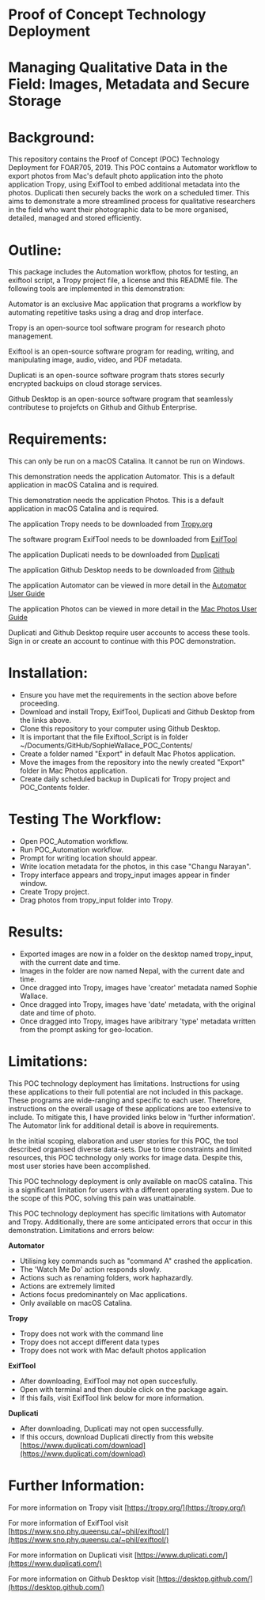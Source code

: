 # Proof of Concept Technology Deployment
# Managing Qualitative Data in the Field: Images, Metadata and Secure Storage


# Background:


This repository contains the Proof of Concept (POC) Technology Deployment for FOAR705, 2019. This POC contains a Automator workflow to export photos from Mac's default photo application into the photo application Tropy, using ExifTool to embed additional metadata into the photos. Duplicati then securely backs the work on a scheduled timer. This aims to demonstrate a more streamlined process for qualitative researchers in the field who want their photographic data to be more organised, detailed, managed and stored efficiently. 

# Outline:


This package includes the Automation workflow, photos for testing, an exiftool script, a Tropy project file, a license and this README file. The following tools are implemented in this demonstration:

Automator is an exclusive Mac application that programs a workflow by automating repetitive tasks using a drag and drop interface.

Tropy is an open-source tool software program for research photo management.

Exiftool is an open-source software program for reading, writing, and manipulating image, audio, video, and PDF metadata.

Duplicati is an open-source software program thats stores securly encrypted backuips on cloud storage services.

Github Desktop is an open-source software program that seamlessly contributese to projefcts on Github and Github Enterprise. 

# Requirements:
This can only be run on a macOS Catalina. It cannot be run on Windows.

This demonstration needs the application Automator. This is a default application in macOS Catalina and is required.

This demonstration needs the application Photos. This is a default application in macOS Catalina and is required.

The application Tropy needs to be downloaded from [Tropy.org](https://tropy.org/download/mac)

The software program ExifTool needs to be downloaded from [ExifTool](https://www.sno.phy.queensu.ca/~phil/exiftool/ExifTool-11.75.dmg)

The application Duplicati needs to be downloaded from [Duplicati](https://updates.duplicati.com/beta/duplicati-2.0.4.23_beta_2019-07-14.dmg)

The application Github Desktop needs to be downloaded from [Github](https://central.github.com/deployments/desktop/desktop/latest/darwin)

The application Automator can be viewed in more detail in the [Automator User Guide](https://support.apple.com/en-au/guide/automator/welcome/mac)

The application Photos can be viewed in more detail in the [Mac Photos User Guide](https://support.apple.com/en-au/HT206186)

Duplicati and Github Desktop require user accounts to access these tools. Sign in or create an account to continue with this POC demonstration. 

# Installation:


* Ensure you have met the requirements in the section above before proceeding.
* Download and install Tropy, ExifTool, Duplicati and Github Desktop from the links above.
* Clone this repository to your computer using Github Desktop. 
* It is important that the file Exiftool_Script is in folder ~/Documents/GitHub/SophieWallace_POC_Contents/
* Create a folder named "Export" in default Mac Photos application.
* Move the images from the repository into the newly created "Export" folder in Mac Photos application.
* Create daily scheduled backup in Duplicati for Tropy project and POC_Contents folder.


# Testing The Workflow:


* Open POC_Automation workflow.
* Run POC_Automation workflow.
* Prompt for writing location should appear.
* Write location metadata for the photos, in this case "Changu Narayan".
* Tropy interface appears and tropy_input images appear in finder window.
* Create Tropy project.
* Drag photos from tropy_input folder into Tropy.


# Results:


* Exported images are now in a folder on the desktop named tropy_input, with the current date and time.
* Images in the folder are now named Nepal, with the current date and time.
* Once dragged into Tropy, images have 'creator' metadata named Sophie Wallace.
* Once dragged into Tropy, images have 'date' metadata, with the original date and time of photo.
* Once dragged into Tropy, images have aribitrary 'type' metadata written from the prompt asking for geo-location.




# Limitations:

This POC technology deployment has limitations. Instructions for using these applications to their full potential are not included in this package. These programs are wide-ranging and specific to each user. Therefore, instructions on the overall usage of these applications are too extensive to include. To mitigate this, I have provided links below in 'further information'. The Automator link for additional detail is above in requirements.

In the initial scoping, elaboration and user stories for this POC, the tool described organised diverse data-sets. Due to time constraints and limited resources, this POC technology only works for image data. Despite this, most user stories have been accomplished.

This POC technology deployment is only available on macOS catalina. This is a significant limitation for users with a different operating system. Due to the scope of this POC, solving this pain was unattainable. 

This POC technology deployment has specific limitations with Automator and Tropy. Additionally, there are some anticipated errors that occur in this demonstration. Limitations and errors below:


**Automator**
* Utilising key commands such as "command A" crashed the application.
* The 'Watch Me Do' action responds slowly.
* Actions such as renaming folders, work haphazardly.
* Actions are extremely limited
* Actions focus predominantely on Mac applications.
* Only available on macOS Catalina.

**Tropy**
* Tropy does not work with the command line
* Tropy does not accept different data types
* Tropy does not work with Mac default photos application

**ExifTool**
* After downloading, ExifTool may not open succesfully.
* Open with terminal and then double click on the package again.
* If this fails, visit ExifTool link below for more information.

**Duplicati**
* After downloading, Duplicati may not open successfully.
* If this occurs, download Duplicati directly from this website [https://www.duplicati.com/download](https://www.duplicati.com/download)

# Further Information:

For more information on Tropy visit [https://tropy.org/](https://tropy.org/) 

For more information of ExifTool visit [https://www.sno.phy.queensu.ca/~phil/exiftool/](https://www.sno.phy.queensu.ca/~phil/exiftool/)

For more information on Duplicati visit [https://www.duplicati.com/](https://www.duplicati.com/)

For more information on Github Desktop visit [https://desktop.github.com/](https://desktop.github.com/)
